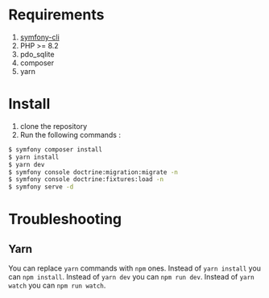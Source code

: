 Requirements
============

1. [symfony-cli](https://symfony.com/download)
2. PHP >= 8.2
3. pdo_sqlite
4. composer
5. yarn

Install
=======

1. clone the repository
2. Run the following commands :

```bash
$ symfony composer install
$ yarn install
$ yarn dev
$ symfony console doctrine:migration:migrate -n
$ symfony console doctrine:fixtures:load -n
$ symfony serve -d
```

Troubleshooting
===============

Yarn
----

You can replace `yarn` commands with `npm` ones.
Instead of `yarn install` you can `npm install`.
Instead of `yarn dev` you can `npm run dev`.
Instead of `yarn watch` you can `npm run watch`.
